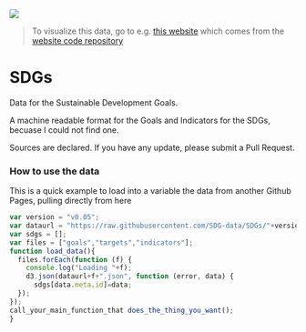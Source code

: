 [![](https://travis-ci.org/SDG-data/SDGs.svg?branch=master)](https://travis-ci.org/SDG-data/SDGs)


> To visualize this data, go to e.g. [this website](http://sdg-data.github.io/web/) which comes from the [website code repository](https://github.com/SDG-data/web) 

# SDGs
Data for the Sustainable Development Goals.

A machine readable format for the Goals and Indicators for the SDGs, becuase I could not find one.

Sources are declared. If you have any update, please submit a Pull Request.

### How to use the data

This is a quick example to load into a variable the data from another Github Pages, pulling directly from here

```js
var version = "v0.05";
var dataurl = "https://raw.githubusercontent.com/SDG-data/SDGs/"+version+"/";
var sdgs = [];
var files = ["goals","targets","indicators"];
function load_data(){
  files.forEach(function (f) {
    console.log("Loading "+f);
    d3.json(dataurl+f+".json", function (error, data) {
      sdgs[data.meta.id]=data;
  });
});
call_your_main_function_that does_the_thing_you_want(); 
}
```

